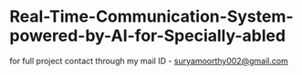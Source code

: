# Real-Time-Communication-System-powered-by-AI-for-Specially-abled

for full project contact through my mail ID - suryamoorthy002@gmail.com
